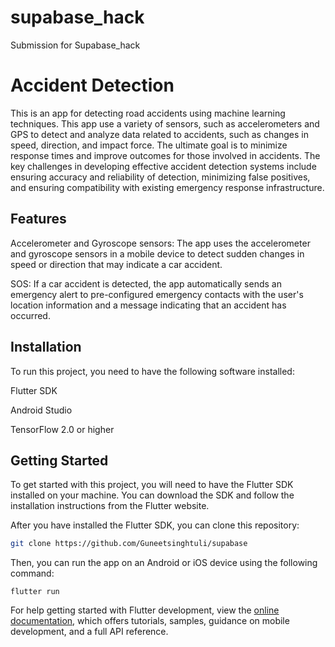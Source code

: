 # supabase_hack

Submission for Supabase_hack

# Accident Detection



This is an app for detecting road accidents using machine learning techniques. This app use a variety of sensors, such as accelerometers and GPS to detect and analyze data related to accidents, such as changes in speed, direction, and impact force. The ultimate goal is to minimize response times and improve outcomes for those involved in accidents. The key challenges in developing effective accident detection systems include ensuring accuracy and reliability of detection, minimizing false positives, and ensuring compatibility with existing emergency response infrastructure.


## Features
Accelerometer and Gyroscope sensors: The app uses the accelerometer and gyroscope sensors in a mobile device to detect sudden changes in speed or direction that may indicate a car accident.

SOS: If a car accident is detected, the app automatically sends an emergency alert to pre-configured emergency contacts with the user's location information and a message indicating that an accident has occurred.

## Installation

To run this project, you need to have the following software installed:


Flutter SDK

Android Studio

TensorFlow 2.0 or higher



## Getting Started

To get started with this project, you will need to have the Flutter SDK installed on your machine. You can download the SDK and follow the installation instructions from the Flutter website.

After you have installed the Flutter SDK, you can clone this repository:

```bash
git clone https://github.com/Guneetsinghtuli/supabase
```

Then, you can run the app on an Android or iOS device using the following command:

```
flutter run
```




For help getting started with Flutter development, view the
[online documentation](https://docs.flutter.dev/), which offers tutorials,
samples, guidance on mobile development, and a full API reference.
